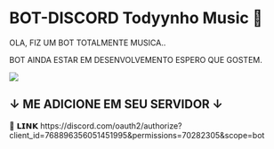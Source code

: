 # BOT-DISCORD Todyynho Music 🔨
OLA, FIZ UM BOT TOTALMENTE MUSICA..

BOT AINDA ESTAR EM DESENVOLVEMENTO ESPERO QUE GOSTEM.

<img src=https://cdn.discordapp.com/attachments/964940501209993346/965001137541500928/bothelp.png>


## ↓ ME ADICIONE EM SEU SERVIDOR ↓
<div>
🎉 𝗟𝗜𝗡𝗞 https://discord.com/oauth2/authorize?client_id=768896356051451995&permissions=70282305&scope=bot
